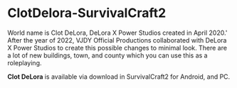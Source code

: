 # ClotDelora-SurvivalCraft2
World name is Clot DeLora, DeLora X Power Studios created in April 2020.'
After the year of 2022, VJDY Official Productions collaborated with DeLora X Power Studios to create this possible changes to minimal look.
There are a lot of new buildings, town, and county which you can use this as a roleplaying.

**Clot DeLora** is available via download in SurvivalCraft2 for Android, and PC.
